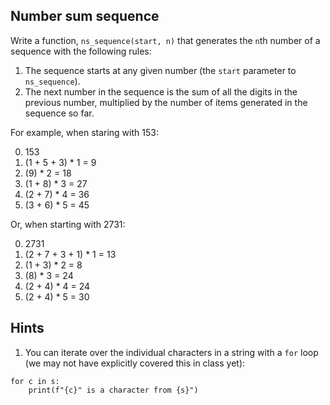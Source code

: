 ## Number sum sequence

Write a function, `ns_sequence(start, n)` that generates the `n`th number of a sequence with the following rules:

1. The sequence starts at any given number (the `start` parameter to `ns_sequence`).
1. The next number in the sequence is the sum of all the digits in the previous number, multiplied by the number of items generated in the sequence so far.

For example, when staring with 153:

0. 153
1. (1 + 5 + 3) * 1 = 9
2. (9) * 2 = 18
3. (1 + 8) * 3 = 27
4. (2 + 7) * 4 = 36
5. (3 + 6) * 5 = 45

Or, when starting with 2731:

0. 2731
1. (2 + 7 + 3 + 1) * 1 = 13
2. (1 + 3) * 2 = 8
3. (8) * 3 = 24
4. (2 + 4) * 4 = 24
5. (2 + 4) * 5 = 30


## Hints

1. You can iterate over the individual characters in a string with a `for` loop (we may not have explicitly covered this in class yet):
```
for c in s:
    print(f"{c}" is a character from {s}")
```